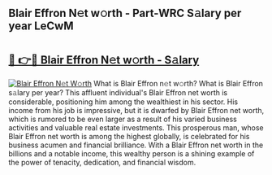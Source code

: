 ## Blair Effron N𝚎t w𝚘rth - Part-WRC S𝚊lary per year LeCwM

# <h2><a href="http://gc0qrsc.nevu.top/?p=Blair+Effron">🔗 👉🔴 Blair Effron N𝚎t w𝚘rth - S𝚊lary</a></h2>

[![Blair Effron N𝚎t W𝚘rth](https://i.imgur.com/Oavwk0R.jpeg)](http://gc0qrsc.nevu.top/?p=Blair+Effron)
What is Blair Effron n𝚎t w𝚘rth? What is Blair Effron s𝚊lary per year?
This affluent individual's Blair Effron net worth is considerable, positioning him among the wealthiest in his sector. His income from his job is impressive, but it is dwarfed by Blair Effron net worth, which is rumored to be even larger as a result of his varied business activities and valuable real estate investments. This prosperous man, whose Blair Effron net worth is among the highest globally, is celebrated for his business acumen and financial brilliance. With a Blair Effron net worth in the billions and a notable income, this wealthy person is a shining example of the power of tenacity, dedication, and financial wisdom.

